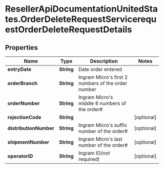 # ResellerApiDocumentationUnitedStates.OrderDeleteRequestServicerequestOrderDeleteRequestDetails

## Properties

Name | Type | Description | Notes
------------ | ------------- | ------------- | -------------
**entryDate** | **String** | Date order entered | 
**orderBranch** | **String** | Ingram Micro&#39;s first 2 numbers of the order number | 
**orderNumber** | **String** | Ingram Micro&#39;s middle 6 numbers of the order# | 
**rejectionCode** | **String** |  | [optional] 
**distributionNumber** | **String** | Ingram Micro&#39;s suffix number of the order# | [optional] 
**shipmentNumber** | **String** | Ingram Micro&#39;s last number of the order# | [optional] 
**operatorID** | **String** | Ingram ID(not required) | [optional] 


